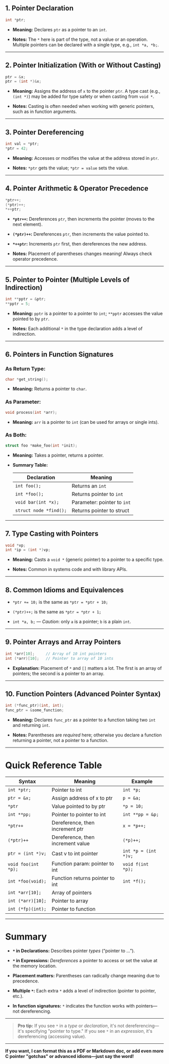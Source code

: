 ## 1. **Pointer Declaration**

```c
int *ptr;
```

- **Meaning:** Declares `ptr` as a pointer to an `int`.
    
- **Notes:** The `*` here is part of the type, not a value or an operation. Multiple pointers can be declared with a single type, e.g., `int *a, *b;`.
    

---

## 2. **Pointer Initialization (With or Without Casting)**

```c
ptr = &x;
ptr = (int *)&x;
```

- **Meaning:** Assigns the address of `x` to the pointer `ptr`. A type cast (e.g., `(int *)`) may be added for type safety or when casting from `void *`.
    
- **Notes:** Casting is often needed when working with generic pointers, such as in function arguments.
    

---

## 3. **Pointer Dereferencing**

```c
int val = *ptr;
*ptr = 42;
```

- **Meaning:** Accesses or modifies the value at the address stored in `ptr`.
    
- **Notes:** `*ptr` gets the value; `*ptr = value` sets the value.
    

---

## 4. **Pointer Arithmetic & Operator Precedence**

```c
*ptr++;
(*ptr)++;
*++ptr;
```

- **`*ptr++`:** Dereferences `ptr`, then increments the pointer (moves to the next element).
    
- **`(*ptr)++`:** Dereferences `ptr`, then increments the value pointed to.
    
- **`*++ptr`:** Increments `ptr` first, then dereferences the new address.
    
- **Notes:** Placement of parentheses changes meaning! Always check operator precedence.
    

---

## 5. **Pointer to Pointer (Multiple Levels of Indirection)**

```c
int **pptr = &ptr;
**pptr = 5;
```

- **Meaning:** `pptr` is a pointer to a pointer to `int`; `**pptr` accesses the value pointed to by `ptr`.
    
- **Notes:** Each additional `*` in the type declaration adds a level of indirection.
    

---

## 6. **Pointers in Function Signatures**

### As Return Type:

```c
char *get_string();
```

- **Meaning:** Returns a pointer to `char`.
    

### As Parameter:

```c
void process(int *arr);
```

- **Meaning:** `arr` is a pointer to `int` (can be used for arrays or single ints).
    

### As Both:

```c
struct foo *make_foo(int *init);
```

- **Meaning:** Takes a pointer, returns a pointer.
    
- **Summary Table:**
    
    |Declaration|Meaning|
    |---|---|
    |`int foo();`|Returns an `int`|
    |`int *foo();`|Returns pointer to `int`|
    |`void bar(int *x);`|Parameter: pointer to `int`|
    |`struct node *find();`|Returns pointer to struct|
    

---

## 7. **Type Casting with Pointers**

```c
void *vp;
int *ip = (int *)vp;
```

- **Meaning:** Casts a `void *` (generic pointer) to a pointer to a specific type.
    
- **Notes:** Common in systems code and with library APIs.
    

---

## 8. **Common Idioms and Equivalences**

- `*ptr += 10;` is the same as `*ptr = *ptr + 10;`
    
- `(*ptr)++;` is the same as `*ptr = *ptr + 1;`
    
- `int *a, b;` — _Caution_: only `a` is a pointer; `b` is a plain `int`.
    

---

## 9. **Pointer Arrays and Array Pointers**

```c
int *arr[10];     // Array of 10 int pointers
int (*arr)[10];   // Pointer to array of 10 ints
```

- **Explanation:** Placement of `*` and `[]` matters a lot. The first is an array of pointers; the second is a pointer to an array.
    

---

## 10. **Function Pointers (Advanced Pointer Syntax)**

```c
int (*func_ptr)(int, int);
func_ptr = &some_function;
```

- **Meaning:** Declares `func_ptr` as a pointer to a function taking two `int` and returning `int`.
    
- **Notes:** Parentheses are _required_ here; otherwise you declare a function returning a pointer, not a pointer to a function.
    

---

# **Quick Reference Table**

|Syntax|Meaning|Example|
|---|---|---|
|`int *ptr;`|Pointer to int|`int *p;`|
|`ptr = &x;`|Assign address of x to ptr|`p = &a;`|
|`*ptr`|Value pointed to by ptr|`*p = 10;`|
|`int **pp;`|Pointer to pointer to int|`int **pp = &p;`|
|`*ptr++`|Dereference, then increment ptr|`x = *p++;`|
|`(*ptr)++`|Dereference, then increment value|`(*p)++;`|
|`ptr = (int *)v;`|Cast v to int pointer|`int *p = (int *)v;`|
|`void foo(int *p);`|Function param: pointer to int|`void f(int *p);`|
|`int *foo(void);`|Function returns pointer to int|`int *f();`|
|`int *arr[10];`|Array of pointers||
|`int (*arr)[10];`|Pointer to array||
|`int (*fp)(int);`|Pointer to function||

---

# **Summary**

- **`*` in Declarations:** Describes pointer _types_ (“pointer to ...”).
    
- **`*` in Expressions:** _Dereferences_ a pointer to access or set the value at the memory location.
    
- **Placement matters:** Parentheses can radically change meaning due to precedence.
    
- **Multiple `*`:** Each extra `*` adds a level of indirection (pointer to pointer, etc.).
    
- **In function signatures:** `*` indicates the function works with pointers—not dereferencing.
    

---

> **Pro tip:** If you see `*` in a _type_ or _declaration_, it's not dereferencing—it's specifying "pointer to type." If you see `*` in an _expression_, it's dereferencing (accessing value).

---

**If you want, I can format this as a PDF or Markdown doc, or add even more C pointer "gotchas" or advanced idioms—just say the word!**